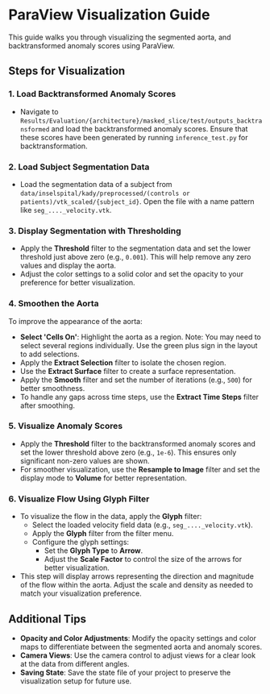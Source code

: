 # ParaView Visualization Guide

This guide walks you through visualizing the segmented aorta, and backtransformed anomaly scores using ParaView.

## Steps for Visualization

### 1. Load Backtransformed Anomaly Scores
- Navigate to `Results/Evaluation/{architecture}/masked_slice/test/outputs_backtransformed` and load the backtransformed anomaly scores. Ensure that these scores have been generated by running `inference_test.py` for backtransformation.

### 2. Load Subject Segmentation Data
- Load the segmentation data of a subject from `data/inselspital/kady/preprocessed/(controls or patients)/vtk_scaled/{subject_id}`. Open the file with a name pattern like `seg_...._velocity.vtk`.

### 3. Display Segmentation with Thresholding
- Apply the **Threshold** filter to the segmentation data and set the lower threshold just above zero (e.g., `0.001`). This will help remove any zero values and display the aorta.
- Adjust the color settings to a solid color and set the opacity to your preference for better visualization.

### 4. Smoothen the Aorta
To improve the appearance of the aorta:

- **Select 'Cells On'**: Highlight the aorta as a region. Note: You may need to select several regions individually. Use the green plus sign in the layout to add selections.
- Apply the **Extract Selection** filter to isolate the chosen region.
- Use the **Extract Surface** filter to create a surface representation.
- Apply the **Smooth** filter and set the number of iterations (e.g., `500`) for better smoothness.
- To handle any gaps across time steps, use the **Extract Time Steps** filter after smoothing.

### 5. Visualize Anomaly Scores
- Apply the **Threshold** filter to the backtransformed anomaly scores and set the lower threshold above zero (e.g., `1e-6`). This ensures only significant non-zero values are shown.
- For smoother visualization, use the **Resample to Image** filter and set the display mode to **Volume** for better representation.

### 6. Visualize Flow Using Glyph Filter
- To visualize the flow in the data, apply the **Glyph** filter:
  - Select the loaded velocity field data (e.g., `seg_...._velocity.vtk`).
  - Apply the **Glyph** filter from the filter menu.
  - Configure the glyph settings:
    - Set the **Glyph Type** to **Arrow**.
    - Adjust the **Scale Factor** to control the size of the arrows for better visualization.
- This step will display arrows representing the direction and magnitude of the flow within the aorta. Adjust the scale and density as needed to match your visualization preference.

    

## Additional Tips
- **Opacity and Color Adjustments**: Modify the opacity settings and color maps to differentiate between the segmented aorta and anomaly scores.
- **Camera Views**: Use the camera control to adjust views for a clear look at the data from different angles.
- **Saving State**: Save the state file of your project to preserve the visualization setup for future use.


